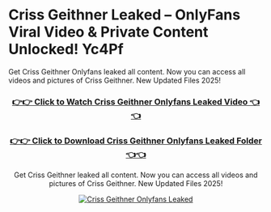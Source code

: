 # Criss Geithner Leaked – OnlyFans Viral Video & Private Content Unlocked! Yc4Pf

Get Criss Geithner Onlyfans leaked all content. Now you can access all videos and pictures of Criss Geithner. New Updated Files 2025!  
<div align="center">
  
### [👉👉 Click to Watch Criss Geithner Onlyfans Leaked Video 👈👈](https://links2leaks.com/crissgeithner)  
### [👉👉 Click to Download Criss Geithner Onlyfans Leaked Folder 👈👈](https://links2leaks.com/crissgeithner)  

Get Criss Geithner leaked all content. Now you can access all videos and pictures of Criss Geithner. New Updated Files 2025!  

[![Criss Geithner Onlyfans Leaked](https://i.ibb.co/93hzkbrt/l2l.gif)](https://links2leaks.com/crissgeithner)  

</div>
